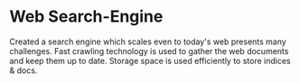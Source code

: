 # Web Search-Engine

Created a search engine which scales even to today's web presents many challenges. Fast crawling technology
is used to gather the web documents and keep them up to date. Storage space is used efficiently to store indices & docs.
